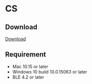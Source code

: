 # CS

## Download

[Download](https://focus-resource.oss-cn-beijing.aliyuncs.com/universal/crimson-sdk-prebuild/1.0.4/csharp/cs.zip)

## Requirement

- Mac 10.15 or later
- Windows 10 build 10.0.15063 or later
- BLE 4.2 or later

